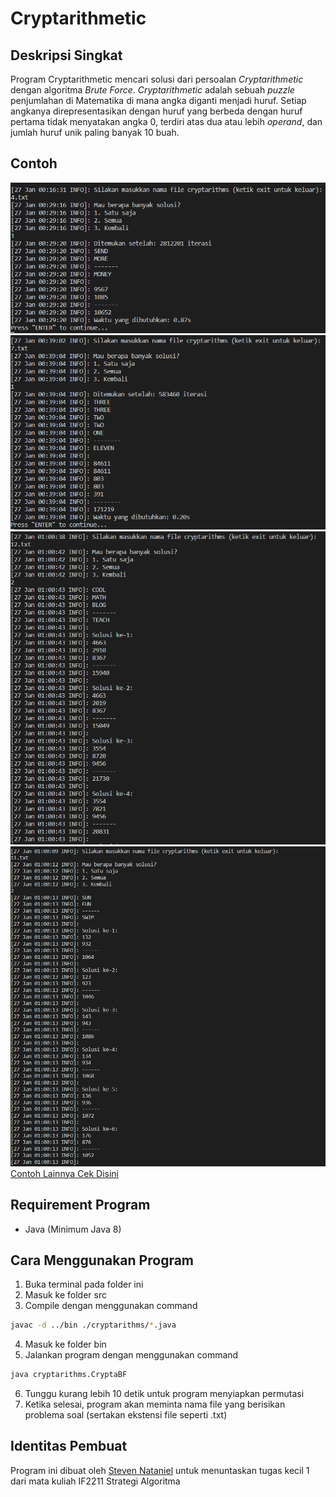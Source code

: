 # Cryptarithmetic

## Deskripsi Singkat
Program Cryptarithmetic mencari solusi dari persoalan *Cryptarithmetic* dengan algoritma *Brute Force*. *Cryptarithmetic* adalah sebuah *puzzle* penjumlahan di Matematika di mana angka diganti menjadi huruf. Setiap angkanya direpresentasikan dengan huruf yang berbeda dengan huruf pertama tidak menyatakan angka 0, terdiri atas dua atau lebih *operand*, dan jumlah huruf unik paling banyak 10 buah.

## Contoh
![Contoh1](./img/SendMoreMoney.png)
![Contoh2](./img/ThreeThreeTwoTwoOneEleven.png)
![Contoh3](./img/CoolMathBlogTeach.png)
![Contoh4](./img/SunFunSwim.png)
[Contoh Lainnya Cek Disini](./img)

## Requirement Program
- Java (Minimum Java 8)

## Cara Menggunakan Program
1. Buka terminal pada folder ini
2. Masuk ke folder src
3. Compile dengan menggunakan command
```sh
javac -d ../bin ./cryptarithms/*.java
```
4. Masuk ke folder bin
5. Jalankan program dengan menggunakan command
```sh
java cryptarithms.CryptaBF
```
6. Tunggu kurang lebih 10 detik untuk program menyiapkan permutasi
7. Ketika selesai, program akan meminta nama file yang berisikan problema soal (sertakan ekstensi file seperti .txt)

## Identitas Pembuat
Program ini dibuat oleh [Steven Nataniel](https://github.com/ravielze) untuk menuntaskan tugas kecil 1 dari mata kuliah IF2211 Strategi Algoritma

